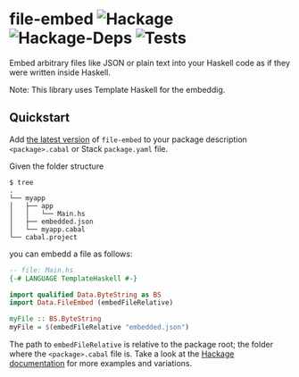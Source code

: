 # file-embed ![Hackage](https://img.shields.io/hackage/v/file-embed.svg) ![Hackage-Deps](https://img.shields.io/hackage-deps/v/file-embed.svg) ![Tests](https://github.com/snoyberg/file-embed/workflows/Tests/badge.svg)

Embed arbitrary files like JSON or plain text into your Haskell code as if they were written inside Haskell.

Note: This library uses Template Haskell for the embeddig.

## Quickstart

Add [the latest version](https://hackage.haskell.org/package/file-embed) of `file-embed` to your
package description `<package>.cabal` or Stack `package.yaml` file.

Given the folder structure

```shell
$ tree
.
└── myapp
│   ├── app
│   │   └── Main.hs
│   ├── embedded.json
│   └── myapp.cabal
└── cabal.project
```

you can embedd a file as follows:

```haskell
-- file: Main.hs
{-# LANGUAGE TemplateHaskell #-}

import qualified Data.ByteString as BS
import Data.FileEmbed (embedFileRelative)

myFile :: BS.ByteString
myFile = $(embedFileRelative "embedded.json")
```

The path to `embedFileRelative` is relative to the package root; the folder where the `<package>.cabal` file is.
Take a look at the [Hackage documentation](https://hackage.haskell.org/package/file-embed/docs/Data-FileEmbed.html)
for more examples and variations.
